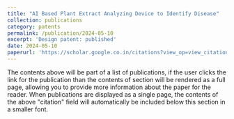 ```yaml
---
title: "AI Based Plant Extract Analyzing Device to Identify Disease"
collection: publications
category: patents
permalink: /publication/2024-05-10
excerpt: 'Design patent: published'
date: 2024-05-10
paperurl: 'https://scholar.google.co.in/citations?view_op=view_citation&hl=en&user=2ZADAfIAAAAJ&citation_for_view=2ZADAfIAAAAJ:d1gkVwhDpl0C'
---
```


The contents above will be part of a list of publications, if the user clicks the link for the publication than the contents of section will be rendered as a full page, allowing you to provide more information about the paper for the reader. When publications are displayed as a single page, the contents of the above "citation" field will automatically be included below this section in a smaller font.
